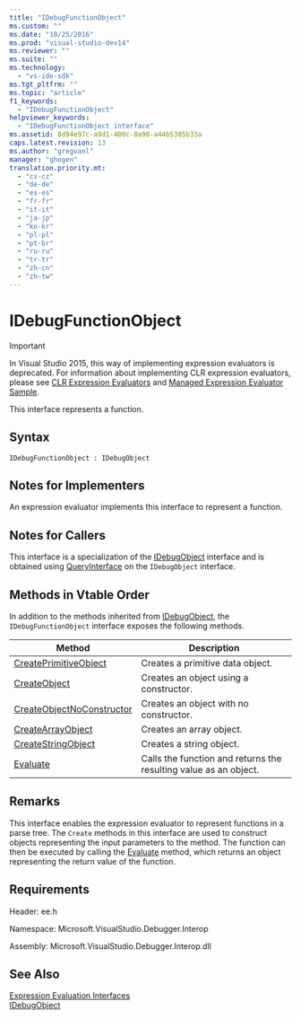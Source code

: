 ```yaml
---
title: "IDebugFunctionObject"
ms.custom: ""
ms.date: "10/25/2016"
ms.prod: "visual-studio-dev14"
ms.reviewer: ""
ms.suite: ""
ms.technology: 
  - "vs-ide-sdk"
ms.tgt_pltfrm: ""
ms.topic: "article"
f1_keywords: 
  - "IDebugFunctionObject"
helpviewer_keywords: 
  - "IDebugFunctionObject interface"
ms.assetid: 8d94e97c-a9d1-400c-8a98-a44b5385b33a
caps.latest.revision: 13
ms.author: "gregvanl"
manager: "ghogen"
translation.priority.mt: 
  - "cs-cz"
  - "de-de"
  - "es-es"
  - "fr-fr"
  - "it-it"
  - "ja-jp"
  - "ko-kr"
  - "pl-pl"
  - "pt-br"
  - "ru-ru"
  - "tr-tr"
  - "zh-cn"
  - "zh-tw"
---
```

# IDebugFunctionObject
> [!IMPORTANT]
>  In Visual Studio 2015, this way of implementing expression evaluators is deprecated. For information about implementing CLR expression evaluators, please see [CLR Expression Evaluators](https://github.com/Microsoft/ConcordExtensibilitySamples/wiki/CLR-Expression-Evaluators) and [Managed Expression Evaluator Sample](https://github.com/Microsoft/ConcordExtensibilitySamples/wiki/Managed-Expression-Evaluator-Sample).  
  
 This interface represents a function.  
  
## Syntax  
  
```  
IDebugFunctionObject : IDebugObject  
```  
  
## Notes for Implementers  
 An expression evaluator implements this interface to represent a function.  
  
## Notes for Callers  
 This interface is a specialization of the [IDebugObject](../extensibility-debugger-reference/idebugobject.md) interface and is obtained using [QueryInterface](../Topic/QueryInterface.md) on the `IDebugObject` interface.  
  
## Methods in Vtable Order  
 In addition to the methods inherited from [IDebugObject](../extensibility-debugger-reference/idebugobject.md), the `IDebugFunctionObject` interface exposes the following methods.  
  
|Method|Description|  
|------------|-----------------|  
|[CreatePrimitiveObject](../extensibility-debugger-reference/idebugfunctionobject--createprimitiveobject.md)|Creates a primitive data object.|  
|[CreateObject](../extensibility-debugger-reference/idebugfunctionobject--createobject.md)|Creates an object using a constructor.|  
|[CreateObjectNoConstructor](../extensibility-debugger-reference/idebugfunctionobject--createobjectnoconstructor.md)|Creates an object with no constructor.|  
|[CreateArrayObject](../extensibility-debugger-reference/idebugfunctionobject--createarrayobject.md)|Creates an array object.|  
|[CreateStringObject](../extensibility-debugger-reference/idebugfunctionobject--createstringobject.md)|Creates a string object.|  
|[Evaluate](../extensibility-debugger-reference/idebugfunctionobject--evaluate.md)|Calls the function and returns the resulting value as an object.|  
  
## Remarks  
 This interface enables the expression evaluator to represent functions in a parse tree. The `Create` methods in this interface are used to construct objects representing the input parameters to the method. The function can then be executed by calling the [Evaluate](../extensibility-debugger-reference/idebugfunctionobject--evaluate.md) method, which returns an object representing the return value of the function.  
  
## Requirements  
 Header: ee.h  
  
 Namespace: Microsoft.VisualStudio.Debugger.Interop  
  
 Assembly: Microsoft.VisualStudio.Debugger.Interop.dll  
  
## See Also  
 [Expression Evaluation Interfaces](../extensibility-debugger-reference/expression-evaluation-interfaces.md)   
 [IDebugObject](../extensibility-debugger-reference/idebugobject.md)